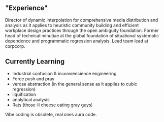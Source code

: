 ## "Experience"

Director of dynamic interpolation for comprehensive media distribution and analysis as it applies to heuristic community building and efficient workplace design practices through the open ambiguity foundation. Former head of technical minutiae at the global foundation of situational systematic dependence and programmatic regression analysis. Lead team lead at corpcorp.

## Currently Learning

- Industrial confusion & inconviencience engineering  
- Force push and pray  
- verose abstraction (in the general sense as it applies to cubic regression)  
- liquification  
- analytical analysis  
- Rats (those lil cheese eating gray guys)

Vibe coding is obsolete, real ones aura code.
